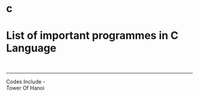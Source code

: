 # c
<h1>List of important programmes in C Language</h1>
<br>  <hr>
Codes Include - <br>
Tower Of Hanoi
